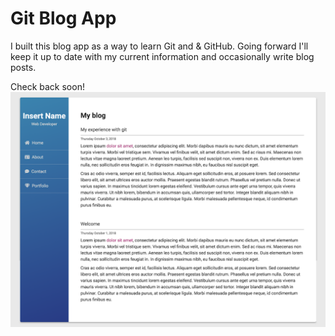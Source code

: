 # Git Blog App

I built this blog app as a way to learn Git and & GitHub. Going forward I'll keep it up to date with my current information and occasionally write blog posts.

Check back soon!
<img src="screenshot.png" alt="Blog Screenshot">